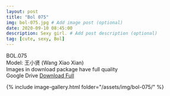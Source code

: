 ```yaml
---
layout: post
title: "Bol 075"
img: bol-075.jpg # Add image post (optional)
date: 2020-09-10 08:45:00
description: Sexy girl. # Add post description (optional)
tag: [cute, sexy, Bol]
---
```

BOL.075  
Model: 王小贤 (Wang Xiao Xian)                                                
Images in download package have full quality                    
Google Drive [Download Full](http://gestyy.com/eekfbr)

{% include image-gallery.html folder="/assets/img/bol-075/" %}
